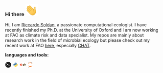 ### Hi there <img src="https://raw.githubusercontent.com/ABSphreak/ABSphreak/master/gifs/Hi.gif" width="40px" /> </h1>
<p align="left">

 Hi, I am [Riccardo Soldan](https://www.linkedin.com/in/riccardo-soldan-80633782/), a passionate computational ecologist. I have recently finished my Ph.D. at the University of Oxford and I am now working at FAO as climate risk and data specialist. 
My repos are mainly about research work in the field of microbial ecology but please check out my recent work at FAO [here](https://github.com/OCBteam), especially [CHAT](https://github.com/OCBteam/Climate-HAzard-Toolbox-CHAT-). 
  
 **languages and tools:**  

<code><img height="20" src="https://raw.githubusercontent.com/github/explore/80688e429a7d4ef2fca1e82350fe8e3517d3494d/topics/terminal/terminal.png"></code>
<code><img height="20" src="https://raw.githubusercontent.com/github/explore/80688e429a7d4ef2fca1e82350fe8e3517d3494d/topics/python/python.png"></code>
<code><img height="20" src="https://raw.githubusercontent.com/github/explore/80688e429a7d4ef2fca1e82350fe8e3517d3494d/topics/git/git.png"></code>
<code><img height="20" src="https://raw.githubusercontent.com/github/explore/80688e429a7d4ef2fca1e82350fe8e3517d3494d/topics/jupyter-notebook/jupyter-notebook.png"></code>


  

